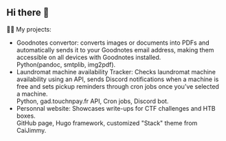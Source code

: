 ## Hi there 👋

👩‍💻 My projects:
  * Goodnotes convertor: converts images or documents into PDFs and automatically sends it to your Goodnotes email address, making them accessible on all devices with Goodnotes installed.\
    Python(pandoc, smtplib, img2pdf).
  * Laundromat machine availability Tracker: Checks laundromat machine availability using an API, sends Discord notifications when a machine is free and sets pickup reminders through cron jobs once you’ve selected a machine.\
    Python, gad.touchnpay.fr API, Cron jobs, Discord bot.
  * Personnal website: Showcases write-ups for CTF challenges and HTB boxes.\
    GitHub page, Hugo framework, customized "Stack" theme from CaiJimmy.
